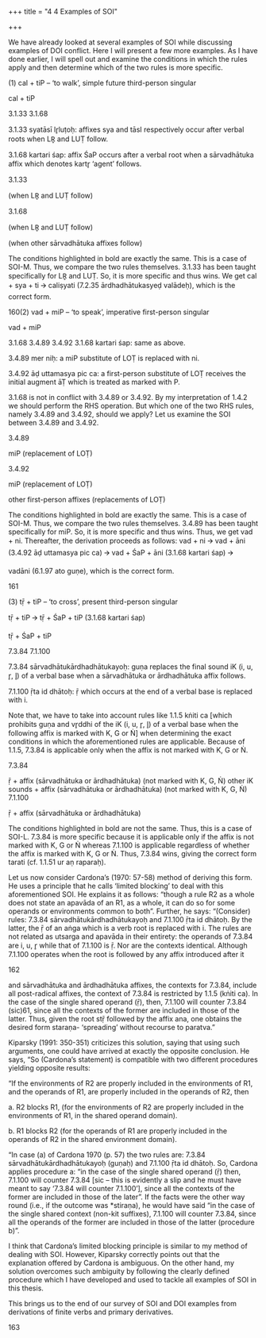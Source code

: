 +++
title = "4 4 Examples of SOI"

+++

We have already looked at several examples of SOI while discussing examples of DOI conflict. Here I will present a few more examples. As I have done earlier, I will spell out and examine the conditions in which the rules apply and then determine which of the two rules is more  specific. 

(1) cal + tiP – ‘to walk’, simple future third-person singular  

cal + tiP 

 3.1.33 3.1.68 

3.1.33 syatāsī lr̥luṭoḥ: affixes sya and tāsI respectively occur after verbal roots when LR̥ and  LUṬ follow. 

3.1.68 kartari śap: affix ŚaP occurs after a verbal root when a sārvadhātuka affix which  denotes kartr̥ ‘agent’ follows. 

3.1.33 

(when LR̥ and LUṬ follow) 

3.1.68 

(when LR̥ and LUṬ follow) 

(when other sārvadhātuka affixes follow) 

The conditions highlighted in bold are exactly the same. This is a case of SOI-M. Thus, we  compare the two rules themselves. 3.1.33 has been taught specifically for LR̥ and LUṬ. So, it  is more specific and thus wins. We get cal + sya + ti 🡪 caliṣyati (7.2.35 ārdhadhātukasyeḍ valādeḥ), which is the correct form. 

160(2) vad + miP – ‘to speak’, imperative first-person singular 

vad + miP 

 3.1.68 3.4.89 3.4.92 3.1.68 kartari śap: same as above. 

3.4.89 mer niḥ: a miP substitute of LOṬ is replaced with ni. 

3.4.92 āḍ uttamasya pic ca: a first-person substitute of LOṬ receives the initial augment āṬ which is treated as marked with P. 

3.1.68 is not in conflict with 3.4.89 or 3.4.92. By my interpretation of 1.4.2 we should perform  the RHS operation. But which one of the two RHS rules, namely 3.4.89 and 3.4.92, should we  apply? Let us examine the SOI between 3.4.89 and 3.4.92. 

3.4.89 

miP (replacement of LOṬ) 

3.4.92  

miP (replacement of LOṬ) 

other first-person affixes (replacements of LOṬ) 

The conditions highlighted in bold are exactly the same. This is a case of SOI-M. Thus, we  compare the two rules themselves. 3.4.89 has been taught specifically for miP. So, it is more  specific and thus wins. Thus, we get vad + ni. Thereafter, the derivation proceeds as follows:  vad + ni 🡪 vad + āni (3.4.92 āḍ uttamasya pic ca) 🡪 vad + ŚaP + āni (3.1.68 kartari śap) 🡪 

vadāni (6.1.97 ato guṇe), which is the correct form. 

161 

(3) tṝ + tiP – ‘to cross’, present third-person singular 

tṝ + tiP 🡪 tṝ + ŚaP + tiP (3.1.68 kartari śap) 

 tṝ + ŚaP + tiP 

 7.3.84 7.1.100 

7.3.84 sārvadhātukārdhadhātukayoḥ: guṇa replaces the final sound iK (i, u, r̥, l̥) of a verbal  base when a sārvadhātuka or ārdhadhātuka affix follows. 

7.1.100 ṝta id dhātoḥ: ṝ which occurs at the end of a verbal base is replaced with i. 

Note that, we have to take into account rules like 1.1.5 kṅiti ca [which prohibits guṇa and  vr̥ddhi of the iK (i, u, r̥, l̥) of a verbal base when the following affix is marked with K, G or Ṅ] when determining the exact conditions in which the aforementioned rules are applicable.  Because of 1.1.5, 7.3.84 is applicable only when the affix is not marked with K, G or Ṅ. 

7.3.84 

ṝ + affix (sārvadhātuka or ārdhadhātuka) (not marked with K, G, Ṅ) other iK sounds + affix (sārvadhātuka or ārdhadhātuka) (not marked with K, G, Ṅ) 7.1.100 

ṝ + affix (sārvadhātuka or ārdhadhātuka)  

The conditions highlighted in bold are not the same. Thus, this is a case of SOI-L. 7.3.84 is  more specific because it is applicable only if the affix is not marked with K, G or Ṅ whereas  7.1.100 is applicable regardless of whether the affix is marked with K, G or Ṅ. Thus, 7.3.84  wins, giving the correct form tarati (cf. 1.1.51 ur aṇ raparaḥ). 

Let us now consider Cardona’s (1970: 57-58) method of deriving this form. He uses a principle  that he calls ‘limited blocking’ to deal with this aforementioned SOI. He explains it as follows: “though a rule R2 as a whole does not state an apavāda of an R1, as a whole, it can do so for  some operands or environments common to both”. Further, he says: “(Consider) rules: 7.3.84  sārvadhātukārdhadhātukayoḥ and 7.1.100 ṝta id dhātoḥ. By the latter, the ṝ of an aṅga which is a verb root is replaced with i. The rules are not related as utsarga and apavāda in their  entirety: the operands of 7.3.84 are i, u, r̥ while that of 7.1.100 is ṝ. Nor are the contexts  identical. Although 7.1.100 operates when the root is followed by any affix introduced after it 

162 

and sārvadhātuka and ārdhadhātuka affixes, the contexts for 7.3.84, include all post-radical  affixes, the context of 7.3.84 is restricted by 1.1.5 (kṅiti ca). In the case of the single shared  operand (ṝ), then, 7.1.100 will counter 7.3.84 (sic)61, since all the contexts of the former are  included in those of the latter. Thus, given the root stṝ followed by the affix ana, one obtains  the desired form staraṇa- ‘spreading’ without recourse to paratva.” 

Kiparsky (1991: 350-351) criticizes this solution, saying that using such arguments, one could  have arrived at exactly the opposite conclusion. He says, “So (Cardona’s statement) is  compatible with two different procedures yielding opposite results:  

“If the environments of R2 are properly included in the environments of R1, and the operands  of R1, are properly included in the operands of R2, then  

a. R2 blocks R1, (for the environments of R2 are properly included in the environments of R1,  in the shared operand domain).  

b. R1 blocks R2 (for the operands of R1 are properly included in the operands of R2 in the shared  environment domain).  

“In case (a) of Cardona 1970 (p. 57) the two rules are: 7.3.84 sārvadhātukārdhadhātukayoḥ (guṇaḥ) and 7.1.100 ṝta id dhātoḥ. So, Cardona applies procedure a: “in the case of the single  shared operand (ṝ) then, 7.1.100 will counter 7.3.84 [sic – this is evidently a slip and he must  have meant to say ‘7.3.84 will counter 7.1.100’], since all the contexts of the former are  included in those of the later”. If the facts were the other way round (i.e., if the outcome was  *stiraṇa), he would have said “in the case of the single shared context (non-kit suffixes),  7.1.100 will counter 7.3.84, since all the operands of the former are included in those of the  latter (procedure b)”. 

I think that Cardona’s limited blocking principle is similar to my method of dealing with SOI.  However, Kiparsky correctly points out that the explanation offered by Cardona is ambiguous.  On the other hand, my solution overcomes such ambiguity by following the clearly defined  procedure which I have developed and used to tackle all examples of SOI in this thesis. 

This brings us to the end of our survey of SOI and DOI examples from derivations of finite  verbs and primary derivatives.  

[^61]: As pointed out by Kiparsky, Cardona means the exact opposite, that is, ‘7.3.84 will counter 7.1.100’.

163 
